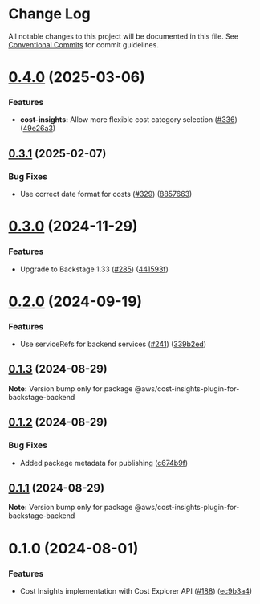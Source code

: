 # Change Log

All notable changes to this project will be documented in this file.
See [Conventional Commits](https://conventionalcommits.org) for commit guidelines.

# [0.4.0](https://github.com/awslabs/backstage-plugins-for-aws/compare/@aws/cost-insights-plugin-for-backstage-backend@0.3.1...@aws/cost-insights-plugin-for-backstage-backend@0.4.0) (2025-03-06)


### Features

* **cost-insights:** Allow more flexible cost category selection ([#336](https://github.com/awslabs/backstage-plugins-for-aws/issues/336)) ([49e26a3](https://github.com/awslabs/backstage-plugins-for-aws/commit/49e26a3187f02e6927823ad3cde51dff642df7d1))





## [0.3.1](https://github.com/awslabs/backstage-plugins-for-aws/compare/@aws/cost-insights-plugin-for-backstage-backend@0.3.0...@aws/cost-insights-plugin-for-backstage-backend@0.3.1) (2025-02-07)


### Bug Fixes

* Use correct date format for costs ([#329](https://github.com/awslabs/backstage-plugins-for-aws/issues/329)) ([8857663](https://github.com/awslabs/backstage-plugins-for-aws/commit/8857663f418075886f9356aed652d4f987c1b79c))





# [0.3.0](https://github.com/awslabs/backstage-plugins-for-aws/compare/@aws/cost-insights-plugin-for-backstage-backend@0.2.0...@aws/cost-insights-plugin-for-backstage-backend@0.3.0) (2024-11-29)


### Features

* Upgrade to Backstage 1.33 ([#285](https://github.com/awslabs/backstage-plugins-for-aws/issues/285)) ([441593f](https://github.com/awslabs/backstage-plugins-for-aws/commit/441593f59486af9e2330b935b1e92dc80a509555))





# [0.2.0](https://github.com/awslabs/backstage-plugins-for-aws/compare/@aws/cost-insights-plugin-for-backstage-backend@0.1.3...@aws/cost-insights-plugin-for-backstage-backend@0.2.0) (2024-09-19)


### Features

* Use serviceRefs for backend services ([#241](https://github.com/awslabs/backstage-plugins-for-aws/issues/241)) ([339b2ed](https://github.com/awslabs/backstage-plugins-for-aws/commit/339b2ed95309aa4641e85763e830902b15ba1413))





## [0.1.3](https://github.com/awslabs/backstage-plugins-for-aws/compare/@aws/cost-insights-plugin-for-backstage-backend@0.1.2...@aws/cost-insights-plugin-for-backstage-backend@0.1.3) (2024-08-29)

**Note:** Version bump only for package @aws/cost-insights-plugin-for-backstage-backend





## [0.1.2](https://github.com/awslabs/backstage-plugins-for-aws/compare/@aws/cost-insights-plugin-for-backstage-backend@0.1.1...@aws/cost-insights-plugin-for-backstage-backend@0.1.2) (2024-08-29)


### Bug Fixes

* Added package metadata for publishing ([c674b9f](https://github.com/awslabs/backstage-plugins-for-aws/commit/c674b9fee77bd91567615f8adc4c1688da93ee3f))





## [0.1.1](https://github.com/awslabs/backstage-plugins-for-aws/compare/@aws/cost-insights-plugin-for-backstage-backend@0.1.0...@aws/cost-insights-plugin-for-backstage-backend@0.1.1) (2024-08-29)

**Note:** Version bump only for package @aws/cost-insights-plugin-for-backstage-backend





# 0.1.0 (2024-08-01)


### Features

* Cost Insights implementation with Cost Explorer API ([#188](https://github.com/awslabs/backstage-plugins-for-aws/issues/188)) ([ec9b3a4](https://github.com/awslabs/backstage-plugins-for-aws/commit/ec9b3a474d157d3307054a1badeb8e60dc141de4))
